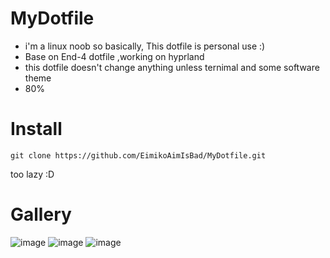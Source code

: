 # MyDotfile
- i'm a linux noob so basically, This dotfile is personal use :)
- Base on End-4 dotfile ,working on hyprland
- this dotfile doesn't change anything unless ternimal and some software theme
- 80% 

# Install
```
git clone https://github.com/EimikoAimIsBad/MyDotfile.git
```  

too lazy :D

# Gallery

![image](https://github.com/user-attachments/assets/d7ec14f9-eb87-4ad0-a44b-84f8639ea177)
![image](https://github.com/user-attachments/assets/5045f724-6ee2-4027-9455-c85f87ade32b)
![image](https://github.com/user-attachments/assets/eb9ae93d-1cc1-4b93-99e6-514e24d47c5c)
